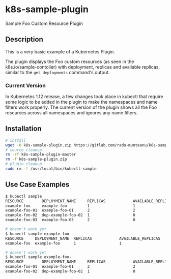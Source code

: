 # k8s-sample-plugin
Sample Foo Custom Resource Plugin

## Description
This is a very basic example of a Kubernetes Plugin.

The plugin displays the Foo custom resources (as seen in the k8s.io/sample-contoller) with deployment, replicas and available replicas, similar to the `get deployments` command's output.

### Current Version

In Kubernetes 1.12 release, a few changes took place in kubectl that require some logic to be added in the plugin to make the namespaces and name filters work properly. The current version of the plugin shows all the Foo resources across all namespaces and ignores any name filters.

## Installation
```bash
# install
wget -O k8s-sample-plugin.zip https://gitlab.com/radu-munteanu/k8s-sample-plugin/-/archive/master/k8s-sample-plugin-master.zip && unzip -o k8s-sample-plugin.zip && sudo cp -f k8s-sample-plugin-master/kubectl-sample /usr/local/bin && sudo chmod +x /usr/local/bin/kubectl-sample && printf 'Success!\n'
# source cleanup
rm -rf k8s-sample-plugin-master
rm -f k8s-sample-plugin.zip
# plugin cleanup
sudo rm -f /usr/local/bin/kubectl-sample
```

## Use Case Examples
```bash
$ kubectl sample
RESOURCE        DEPLOYMENT_NAME     REPLICAS            AVAILABLE_REPLICAS
example-foo     example-foo         1                   1
example-foo-01  example-foo-01      2                   2
example-foo-02  dep-example-foo-02  1                   0
example-foo-03  example-foo-03      2                   0

# doesn't work yet
$ kubectl sample example-foo
RESOURCE     DEPLOYMENT_NAME  REPLICAS            AVAILABLE_REPLICAS
example-foo  example-foo      1                   1

# doesn't work yet
$ kubectl sample example-foo-
RESOURCE        DEPLOYMENT_NAME     REPLICAS            AVAILABLE_REPLICAS
example-foo-01  example-foo-01      2                   2
example-foo-02  dep-example-foo-02  1                   0
```
